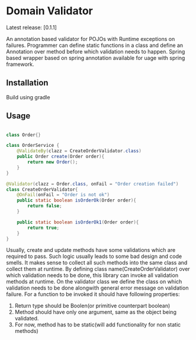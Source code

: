 Domain Validator
==============

Latest release: [0.1.1]

An annotation based validator for POJOs with Runtime exceptions on failures. 
Programmer can define static functions in a class and define an Annotation 
over method before which validation needs to happen. 
Spring based wrapper based on spring annotation available for uage with spring framework.

Installation
------------

Build using gradle 

Usage
--------


~~~java

class Order{}

class OrderService {
    @ValidateBy(clazz = CreateOrderValidator.class)
    public Order create(Order order){
        return new Order();
    }
}

@Validator(clazz = Order.class, onFail = "Order creation failed")
class CreateOrderValidator{
    @OnFail(onFail = "Order is not ok")
    public static boolean isOrderOk(Order order){
        return false;
    }

    public static boolean isOrderOk1(Order order){
        return true;
    }
}

~~~

Usually, create and update methods have some validations which are required to pass. Such logic usually leads to some bad
design and code smells. It makes sense to collect all such methods into the same class and collect them at runtime. 
By defining class name(CreateOrderValidator) over which validation needs to be done, this library can invoke all validation methods 
at runtime.
On the validator class we define the class on which validation needs to be done alongwith general error message on validation failure.
For a function to be invoked it should have following properties:
1. Return type should be Boolen(or primitive counterpart boolean)
2. Method should have only one argument, same as the object being validated.
3. For now, method has to be static(will add functionality for non static methods)
